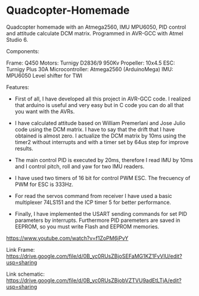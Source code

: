 Quadcopter-Homemade
===================

Quadcopter homemade with an Atmega2560, IMU MPU6050, PID control and attitude calculate DCM matrix. Programmed in AVR-GCC with Atmel Studio 6.

Components:

Frame: Q450
Motors: Turnigy D2836/9 950Kv
Propeller: 10x4.5
ESC: Turnigy Plus 30A
Microcontroller: Atmega2560 (ArduinoMega)
IMU: MPU6050
Level shifter for TWI 


Features:

- First of all, I have developed all this project in AVR-GCC code. I realized that arduino is useful and very easy but in C code you can do all that you want with the AVRs.




- I have calculated attitude based on William Premerlani and Jose Julio code using the DCM matrix. I have to say that the drift that I have obtained is almost zero. I actualize the DCM matrix by 10ms using the timer2 without interrupts and with a timer set by 64us step for improve results.




- The main control PID is executed by 20ms, therefore I read IMU by 10ms and I control pitch, roll and yaw for two IMU readers.




- I have used two timers of 16 bit for control PWM ESC. The frecuency of PWM for ESC is 333Hz.

- For read the servos command from receiver I have used a basic multiplexer 74LS151 and the ICP timer 5 for better performance.

- Finally, I have implemented the USART sending commands for set PID parameters by interrupts. Furthermore PID paremeters are saved in EEPROM, so you must write Flash and EEPROM memories.

https://www.youtube.com/watch?v=f1ZoPM6jPvY

Link Frame: https://drive.google.com/file/d/0B_yc0RUsZBjoSEFaMG1KZ1FvVlU/edit?usp=sharing

Link schematic: https://drive.google.com/file/d/0B_yc0RUsZBjobVZTVU9adEtLTjA/edit?usp=sharing

